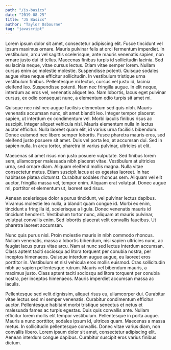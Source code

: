 ```yaml
---
path: "/js-basics"
date: "2019-08-25"
title: "JS Basics"
author: "Taylor Osbourne"
tag: "javascript"
---
```


Lorem ipsum dolor sit amet, consectetur adipiscing elit. Fusce tincidunt vel ipsum maximus ornare. Mauris pulvinar felis at orci fermentum imperdiet. In vestibulum, arcu vel sagittis scelerisque, ante mauris venenatis sapien, non ornare justo dui id tellus. Maecenas finibus turpis id sollicitudin lacinia. Sed eu lacinia neque, vitae cursus lectus. Etiam vitae semper lorem. Nullam cursus enim ac molestie molestie. Suspendisse potenti. Quisque sodales augue vitae neque efficitur sollicitudin. In vestibulum tristique urna vestibulum finibus. Pellentesque mi lectus, cursus vel justo id, lacinia eleifend leo. Suspendisse potenti. Nam nec fringilla augue. In elit neque, interdum ac eros vel, venenatis aliquet leo. Nam lobortis, lacus eget pulvinar cursus, ex odio consequat nunc, a elementum odio turpis sit amet mi.

Quisque nec nisl nec augue facilisis elementum sed quis nibh. Mauris venenatis accumsan nunc, sit amet blandit leo. Integer tempor placerat sapien, ut interdum ex condimentum vel. Morbi iaculis finibus risus ac suscipit. Integer aliquet vehicula nisl. Mauris elementum nulla in lectus auctor efficitur. Nulla laoreet quam elit, id varius urna facilisis bibendum. Donec euismod nec libero semper lobortis. Fusce pharetra mauris eros, sed eleifend justo posuere sit amet. Duis vel porta leo, at accumsan dui. Sed in sapien nulla. In arcu tortor, pharetra id varius pulvinar, ultricies ut elit.

Maecenas sit amet risus non justo posuere vulputate. Sed finibus lorem sem, ullamcorper malesuada nibh placerat vitae. Vestibulum at ultricies urna, sed ornare diam. Aliquam eleifend mollis magna. Nulla vitae consectetur metus. Etiam suscipit lacus at ex egestas laoreet. In hac habitasse platea dictumst. Curabitur sodales rhoncus sem. Aliquam vel elit auctor, fringilla massa vel, tempor enim. Aliquam erat volutpat. Donec augue mi, porttitor et elementum ut, laoreet sed risus.

Aenean scelerisque dolor a purus tincidunt, vel pulvinar lectus dapibus. Vivamus molestie leo nulla, a blandit quam congue id. Morbi ex enim, tincidunt a fringilla id, scelerisque a ligula. Donec venenatis mauris id tincidunt hendrerit. Vestibulum tortor nunc, aliquam at mauris pulvinar, volutpat convallis enim. Sed lobortis placerat velit convallis faucibus. Ut pharetra laoreet accumsan.

Nunc quis purus nisl. Proin molestie mauris in nibh commodo rhoncus. Nullam venenatis, massa a lobortis bibendum, nisi sapien ultricies nunc, ac feugiat lacus purus vitae arcu. Nam at nunc sed lectus interdum accumsan. Class aptent taciti sociosqu ad litora torquent per conubia nostra, per inceptos himenaeos. Quisque interdum augue augue, eu laoreet eros porttitor in. Vestibulum et nisl vehicula eros mollis euismod. Cras sollicitudin nibh ac sapien pellentesque rutrum. Mauris vel bibendum mauris, a maximus justo. Class aptent taciti sociosqu ad litora torquent per conubia nostra, per inceptos himenaeos. Mauris imperdiet accumsan massa ac iaculis.

Pellentesque sed velit dignissim, aliquet risus eu, ullamcorper dui. Curabitur vitae lectus sed mi semper venenatis. Curabitur condimentum efficitur auctor. Pellentesque habitant morbi tristique senectus et netus et malesuada fames ac turpis egestas. Duis quis convallis ante. Nullam efficitur lorem mollis elit tempor vestibulum. Pellentesque in porta augue. Mauris a nunc porttitor, sodales ipsum id, ultrices quam. Maecenas a massa metus. In sollicitudin pellentesque convallis. Donec vitae varius diam, non convallis libero. Lorem ipsum dolor sit amet, consectetur adipiscing elit. Aenean interdum congue dapibus. Curabitur suscipit eros varius finibus dictum.